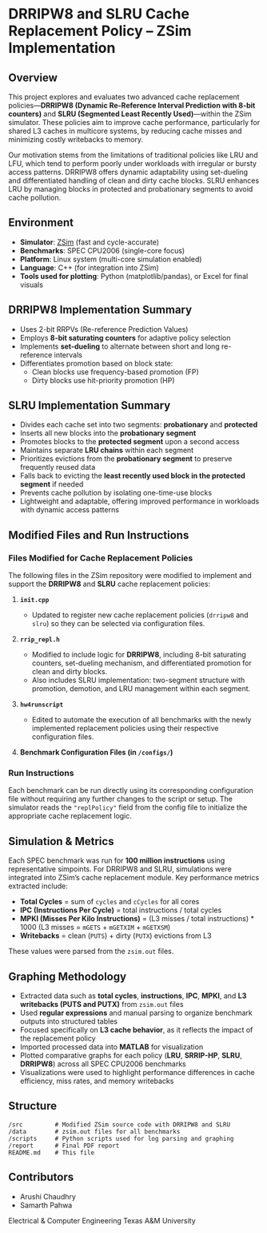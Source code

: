 # DRRIPW8 and SLRU Cache Replacement Policy – ZSim Implementation

## Overview

This project explores and evaluates two advanced cache replacement policies—**DRRIPW8 (Dynamic Re-Reference Interval Prediction with 8-bit counters)** and **SLRU (Segmented Least Recently Used)**—within the ZSim simulator. These policies aim to improve cache performance, particularly for shared L3 caches in multicore systems, by reducing cache misses and minimizing costly writebacks to memory.

Our motivation stems from the limitations of traditional policies like LRU and LFU, which tend to perform poorly under workloads with irregular or bursty access patterns. DRRIPW8 offers dynamic adaptability using set-dueling and differentiated handling of clean and dirty cache blocks. SLRU enhances LRU by managing blocks in protected and probationary segments to avoid cache pollution.

## Environment

* **Simulator**: [ZSim](https://zsim.csail.mit.edu/) (fast and cycle-accurate)
* **Benchmarks**: SPEC CPU2006 (single-core focus)
* **Platform**: Linux system (multi-core simulation enabled)
* **Language**: C++ (for integration into ZSim)
* **Tools used for plotting**: Python (matplotlib/pandas), or Excel for final visuals

## DRRIPW8 Implementation Summary

* Uses 2-bit RRPVs (Re-reference Prediction Values)
* Employs **8-bit saturating counters** for adaptive policy selection
* Implements **set-dueling** to alternate between short and long re-reference intervals
* Differentiates promotion based on block state:
  * Clean blocks use frequency-based promotion (FP)
  * Dirty blocks use hit-priority promotion (HP)
 
## SLRU Implementation Summary

* Divides each cache set into two segments: **probationary** and **protected**
* Inserts all new blocks into the **probationary segment**
* Promotes blocks to the **protected segment** upon a second access
* Maintains separate **LRU chains** within each segment
* Prioritizes evictions from the **probationary segment** to preserve frequently reused data
* Falls back to evicting the **least recently used block in the protected segment** if needed
* Prevents cache pollution by isolating one-time-use blocks
* Lightweight and adaptable, offering improved performance in workloads with dynamic access patterns


## Modified Files and Run Instructions

### Files Modified for Cache Replacement Policies

The following files in the ZSim repository were modified to implement and support the **DRRIPW8** and **SLRU** cache replacement policies:

1. **`init.cpp`**

   * Updated to register new cache replacement policies (`drripw8` and `slru`) so they can be selected via configuration files.

2. **`rrip_repl.h`**

   * Modified to include logic for **DRRIPW8**, including 8-bit saturating counters, set-dueling mechanism, and differentiated promotion for clean and dirty blocks.
   * Also includes SLRU implementation: two-segment structure with promotion, demotion, and LRU management within each segment.

3. **`hw4runscript`**

   * Edited to automate the execution of all benchmarks with the newly implemented replacement policies using their respective configuration files.

4. **Benchmark Configuration Files (in `/configs/`)**



### Run Instructions

Each benchmark can be run directly using its corresponding configuration file without requiring any further changes to the script or setup. The simulator reads the `"replPolicy"` field from the config file to initialize the appropriate cache replacement logic.



## Simulation & Metrics

Each SPEC benchmark was run for **100 million instructions** using representative simpoints. For DRRIPW8 and SLRU, simulations were integrated into ZSim’s cache replacement module. Key performance metrics extracted include:

* **Total Cycles** = sum of `cycles` and `cCycles` for all cores
* **IPC (Instructions Per Cycle)** = total instructions / total cycles
* **MPKI (Misses Per Kilo Instructions)** = (L3 misses / total instructions) \* 1000
  (L3 misses = `mGETS` + `mGETXIM` + `mGETXSM`)
* **Writebacks** = clean (`PUTS`) + dirty (`PUTX`) evictions from L3

These values were parsed from the `zsim.out` files.


## Graphing Methodology

* Extracted data such as **total cycles**, **instructions**, **IPC**, **MPKI**, and **L3 writebacks (PUTS and PUTX)** from `zsim.out` files
* Used **regular expressions** and manual parsing to organize benchmark outputs into structured tables
* Focused specifically on **L3 cache behavior**, as it reflects the impact of the replacement policy
* Imported processed data into **MATLAB** for visualization
* Plotted comparative graphs for each policy (**LRU**, **SRRIP-HP**, **SLRU**, **DRRIPW8**) across all SPEC CPU2006 benchmarks
* Visualizations were used to highlight performance differences in cache efficiency, miss rates, and memory writebacks

## Structure

```
/src         # Modified ZSim source code with DRRIPW8 and SLRU
/data        # zsim.out files for all benchmarks
/scripts     # Python scripts used for log parsing and graphing
/report      # Final PDF report
README.md    # This file
```

## Contributors

* Arushi Chaudhry
* Samarth Pahwa

Electrical & Computer Engineering
Texas A\&M University

